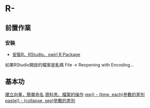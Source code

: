 # R-

## 前置作業

### 安裝

* [安裝R、RStudio、swirl R Package](https://github.com/Jiaaa1014/R-/blob/master/installation.R)

如果RStudio開啟的檔案是亂碼
File -> Reopening with Encoding...

## 基本功

[建立向量，簡單命名](https://github.com/Jiaaa1014/R-/blob/master/R_programming/R_Pro01-04.R#L2)
[資料夾、檔案的操作](https://github.com/Jiaaa1014/R-/blob/master/R_programming/R_Pro01-04.R#L23)
[rep() - (time, each)參數的差別](https://github.com/Jiaaa1014/R-/blob/master/R_programming/R_Pro01-04.R#L89)
[paste() - (collapse, sep)參數的差別](https://github.com/Jiaaa1014/R-/blob/master/R_programming/R_Pro01-04.R#L118)
